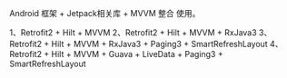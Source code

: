 Android 框架 + Jetpack相关库 + MVVM 整合 使用。

1、Retrofit2 + Hilt + MVVM
2、Retrofit2 + Hilt + MVVM + RxJava3
3、Retrofit2 + Hilt + MVVM + RxJava3 + Paging3 + SmartRefreshLayout
4、Retrofit2 + Hilt + MVVM + Guava + LiveData + Paging3 + SmartRefreshLayout
